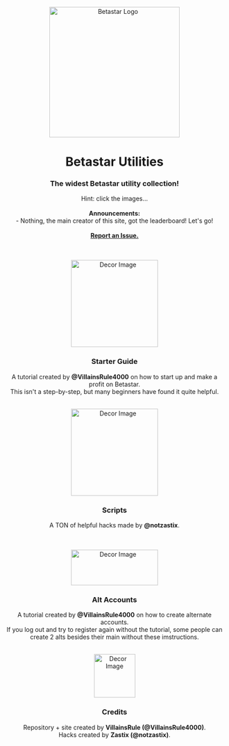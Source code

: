 <div id="top"></div>
<br />
<div align="center">
  <a href="https://betastar.org">
    <img src="https://betastargame.github.io/images/logo.png" alt="Betastar Logo" width="300" height="300">
  </a>
  <h1 align="center">Betastar Utilities</h1>
  
  <h3 align="center">The widest Betastar utility collection!</h3>

  <p align="center">
    Hint: click the images...<br>
    <br>
    <b>Announcements:</b><br>
    - Nothing, the main creator of this site, got the leaderboard! Let's go!<br>
    <br>
    <b><a href="https://github.com/BetastarGame/BetastarGame.github.io/issues">Report an Issue.</a></b>
  </p>
</div>
<br>
<div id="top"></div>
<br />
<div align="center">
  <a href="https://betastargame.github.io/startguide">
    <img src="https://icon-library.com/images/play-icon-white-png/play-icon-white-png-4.jpg" alt="Decor Image" width="200" height="200">
  </a>
  <h3 align="center">Starter Guide</h3>

  <p align="center">
    A tutorial created by <b>@VillainsRule4000</b> on how to start up and make a profit on Betastar.<br>
    This isn't a step-by-step, but many beginners have found it quite helpful.
  </p>
</div>
<div id="top"></div>
<br />
<div align="center">
  <a href="https://betastargame.github.io/scripts">
    <img src="https://betastargame.github.io/images/spaceDebugger.png" alt="Decor Image" width="200" height="200">
  </a>
  <h3 align="center">Scripts</h3>

  <p align="center">
    A TON of helpful hacks made by <b>@notzastix</b>.
  </p>
</div>
<br>
<div id="top"></div>
<br />
<div align="center">
  <a href="https://betastargame.github.io/alts">
    <img src="https://betastargame.github.io/images/register.png" alt="Decor Image" width="200" height="82">
  </a>
  <h3 align="center">Alt Accounts</h3>

  <p align="center">
    A tutorial created by <b>@VillainsRule4000</b> on how to create alternate accounts.<br>
    If you log out and try to register again without the tutorial, some people can create 2 alts besides their main without these imstructions.
  </p>
</div>
<div id="top"></div>
<br />
<div align="center">
  <img src="https://betastargame.github.io/images/diamondGift.png" alt="Decor Image" width="95" height="100">
  <h3 align="center">Credits</h3>

  <p align="center">
    Repository + site created by <b>VillainsRule (@VillainsRule4000)</b>.<br>
    Hacks created by <b>Zastix (@notzastix)</b>.
  </p>
</div>
